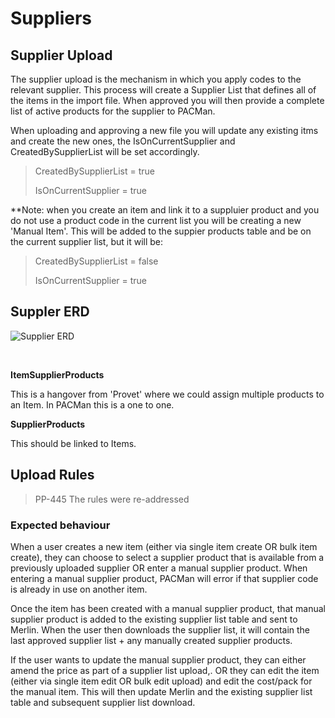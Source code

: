 # Suppliers

## Supplier Upload

The supplier upload is the mechanism in which you apply codes to the relevant supplier. This process will create a Supplier List that defines all of the items in the import file. When approved you will then provide a complete list of active products for the supplier to PACMan.

When uploading and approving a new file you will update any existing itms and create the new ones, the IsOnCurrentSupplier and CreatedBySupplierList will be set accordingly.

> CreatedBySupplierList = true
>
> IsOnCurrentSupplier = true

**Note: when you create an item and link it to a suppluier product and you do not use a product code in the current list you will be creating a new 'Manual Item'. This will be added to the suppier products table and be on the current supplier list, but it will be:

> CreatedBySupplierList = false
>
> IsOnCurrentSupplier = true

## Suppler ERD

![Supplier ERD](/images/SupplierLists.jpg)


&nbsp;

**ItemSupplierProducts**

This is a hangover from 'Provet' where we could assign multiple products to an Item. In PACMan this is a one to one.

**SupplierProducts**

This should be linked to Items.

## Upload Rules

> PP-445 The rules were re-addressed

### **Expected behaviour**

When a user creates a new item (either via single item create OR bulk item create), they can choose to select a supplier product that is available from a previously uploaded supplier OR enter a manual supplier product. When entering a manual supplier product, PACMan will error if that supplier code is already in use on another item.

Once the item has been created with a manual supplier product, that manual supplier product is added to the existing supplier list table and sent to Merlin. When the user then downloads the supplier list, it will contain the last approved supplier list + any manually created supplier products.

If the user wants to update the manual supplier product, they can either amend the price as part of a supplier list upload,. OR they can edit the item (either via single item edit OR bulk edit upload) and edit the cost/pack for the manual item. This will then update Merlin and the existing supplier list table and subsequent supplier list download.